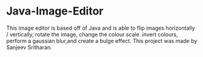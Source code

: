 # Java-Image-Editor
This image editor is based off of Java and is able to flip images horizontally / vertically, rotate the image, change the colour scale. invert colours, perform a gaussian blur,and create a bulge effect. This project was made by Sanjeev Sritharan.
